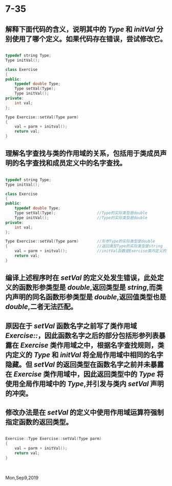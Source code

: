 # 7-35

## 解释下面代码的含义，说明其中的 _Type_ 和 _initVal_ 分别使用了哪个定义。如果代码存在错误，尝试修改它。

```c++

typedef string Type;
Type initVal();

class Exercise
{
public:
    typedef double Type;
    Type setVal(Type);
    Type initVal();
private:
    int val;
};

Type Exercise::setVal(Type parm)
{
    val = parm + initval();
    return val;
}

```

## 理解名字查找与类的作用域的关系，包括用于类成员声明的名字查找和成员定义中的名字查找。

```c++

typedef string Type;
Type initVal();

class Exercise
{
public:
    typedef double Type;
    Type setVal(Type);                  //Type的实际类型是double
    Type initVal();                     //Type的实际类型是double
private:
    int val;
};

Type Exercise::setVal(Type parm)        //形参Type的实际类型是double
{                                       //返回类型Type的实际类型是string
    val = parm + initval();             //initVal函数是Exercise类内定义的版本
    return val;
}

```

## 编译上述程序时在 _setVal_ 的定义处发生错误，此处定义的函数形参类型是 _double_,返回类型是 _string_,而类内声明的同名函数形参类型是 _double_,返回值类型也是 _double_,二者无法匹配。

## 原因在于 _setVal_ 函数名字之前写了类作用域 _Exercise::_，因此函数名字之后的部分包括形参列表暴露在 _Exercise_ 类作用域之中，根据名字查找规则，类内定义的 _Type_ 和 _initVal_ 将全局作用域中相同的名字隐藏。但 _setVal_ 的返回类型在函数名字之前并未暴露在 _Exercise_ 类作用域中，因此返回类型中的 _Type_ 将使用全局作用域中的 _Type_,并引发与类内 _setVal_ 声明的冲突。

## 修改办法是在 _setVal_ 的定义中使用作用域运算符强制指定函数的返回类型。

```c++

Exercise::Type Exercise::setVal(Type parm)
{
    val = parm + initVal();
    return val;
}

```

&nbsp;

Mon,Sep9,2019

